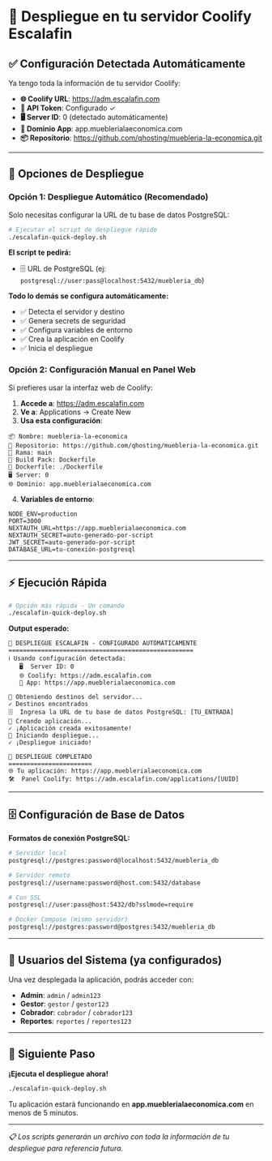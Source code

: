 
# 🚀 Despliegue en tu servidor Coolify Escalafin

## ✅ **Configuración Detectada Automáticamente**

Ya tengo toda la información de tu servidor Coolify:

- **🌐 Coolify URL**: https://adm.escalafin.com  
- **🔑 API Token**: Configurado ✓
- **🖥️ Server ID**: 0 (detectado automáticamente)
- **🚀 Dominio App**: app.mueblerialaeconomica.com
- **📦 Repositorio**: https://github.com/qhosting/muebleria-la-economica.git

---

## 🎯 **Opciones de Despliegue**

### **Opción 1: Despliegue Automático (Recomendado)**

Solo necesitas configurar la URL de tu base de datos PostgreSQL:

```bash
# Ejecutar el script de despliegue rápido
./escalafin-quick-deploy.sh
```

**El script te pedirá:**
- 🗄️ URL de PostgreSQL (ej: `postgresql://user:pass@localhost:5432/muebleria_db`)

**Todo lo demás se configura automáticamente:**
- ✅ Detecta el servidor y destino
- ✅ Genera secrets de seguridad  
- ✅ Configura variables de entorno
- ✅ Crea la aplicación en Coolify
- ✅ Inicia el despliegue

### **Opción 2: Configuración Manual en Panel Web**

Si prefieres usar la interfaz web de Coolify:

1. **Accede a**: https://adm.escalafin.com
2. **Ve a**: Applications → Create New
3. **Usa esta configuración**:

```
📦 Nombre: muebleria-la-economica
🔗 Repositorio: https://github.com/qhosting/muebleria-la-economica.git  
🌿 Rama: main
🐳 Build Pack: Dockerfile
📁 Dockerfile: ./Dockerfile
🖥️ Server: 0
🌐 Dominio: app.mueblerialaeconomica.com
```

4. **Variables de entorno**:
```env
NODE_ENV=production
PORT=3000
NEXTAUTH_URL=https://app.mueblerialaeconomica.com
NEXTAUTH_SECRET=auto-generado-por-script
JWT_SECRET=auto-generado-por-script  
DATABASE_URL=tu-conexión-postgresql
```

---

## ⚡ **Ejecución Rápida**

```bash
# Opción más rápida - Un comando
./escalafin-quick-deploy.sh
```

**Output esperado:**
```
🚀 DESPLIEGUE ESCALAFIN - CONFIGURADO AUTOMÁTICAMENTE
===================================================
ℹ Usando configuración detectada:
   🖥️  Server ID: 0
   🌐 Coolify: https://adm.escalafin.com
   🚀 App: https://app.mueblerialaeconomica.com

🎯 Obteniendo destinos del servidor...
✓ Destinos encontrados
🗄️  Ingresa la URL de tu base de datos PostgreSQL: [TU_ENTRADA]
🚀 Creando aplicación...
✓ ¡Aplicación creada exitosamente!
🚀 Iniciando despliegue...
✓ ¡Despliegue iniciado!

🎉 DESPLIEGUE COMPLETADO
=======================
🌐 Tu aplicación: https://app.mueblerialaeconomica.com
🛠️  Panel Coolify: https://adm.escalafin.com/applications/[UUID]
```

---

## 🗄️ **Configuración de Base de Datos**

**Formatos de conexión PostgreSQL:**

```bash
# Servidor local
postgresql://postgres:password@localhost:5432/muebleria_db

# Servidor remoto  
postgresql://username:password@host.com:5432/database

# Con SSL
postgresql://user:pass@host:5432/db?sslmode=require

# Docker Compose (mismo servidor)
postgresql://postgres:password@postgres:5432/muebleria_db
```

---

## 👥 **Usuarios del Sistema (ya configurados)**

Una vez desplegada la aplicación, podrás acceder con:

- **Admin**: `admin` / `admin123`
- **Gestor**: `gestor` / `gestor123`  
- **Cobrador**: `cobrador` / `cobrador123`
- **Reportes**: `reportes` / `reportes123`

---

## 🎯 **Siguiente Paso**

**¡Ejecuta el despliegue ahora!**

```bash
./escalafin-quick-deploy.sh
```

Tu aplicación estará funcionando en **app.mueblerialaeconomica.com** en menos de 5 minutos.

---

*📋 Los scripts generarán un archivo con toda la información de tu despliegue para referencia futura.*
